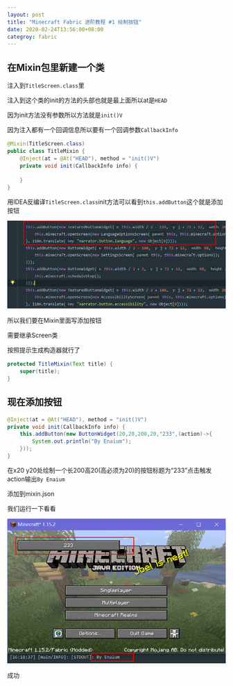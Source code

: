 ```yaml
---
layout: post
title: "Minecraft Fabric 进阶教程 #1 绘制按钮"
date: 2020-02-24T13:56:00+08:00
categroy: fabric
---
```


## 在Mixin包里新建一个类

注入到`TitleScreen.class`里

注入到这个类的init的方法的头部也就是最上面所以at是`HEAD`

因为init方法没有参数所以方法就是`init()V`

因为注入都有一个回调信息所以要有一个回调参数`CallbackInfo`


```java
@Mixin(TitleScreen.class)
public class TitleMixin {
	@Inject(at = @At("HEAD"), method = "init()V")
	private void init(CallbackInfo info) {

	}
}
```


用IDEA反编译`TitleScreen.class`init方法可以看到`this.addButton`这个就是添加按钮


![1-1](/assets/fabric/s1-1.png)

所以我们要在Mixin里面写添加按钮

需要继承Screen类

按照提示生成构造器就行了
```java
protected TitleMixin(Text title) {
	super(title);
}
```

## 现在添加按钮

```java
@Inject(at = @At("HEAD"), method = "init()V")
private void init(CallbackInfo info) {
	this.addButton(new ButtonWidget(20,20,200,20,"233",(action)->{
		System.out.println("By Enaium");
	}));
}
```

在x20 y20处绘制一个长200高20(高必须为20)的按钮标题为“233”点击触发action输出`By Enaium`

添加到mixin.json

我们运行一下看看

![1-2](/assets/fabric/s1-2.png)

成功
